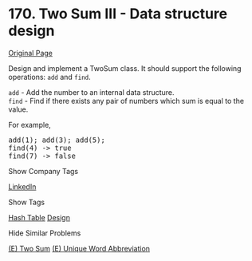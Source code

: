 # 170. Two Sum III - Data structure design

[Original Page](https://leetcode.com/problems/two-sum-iii-data-structure-design/)

Design and implement a TwoSum class. It should support the following operations: `add` and `find`.

`add` - Add the number to an internal data structure.  
`find` - Find if there exists any pair of numbers which sum is equal to the value.

For example,  

<pre>add(1); add(3); add(5);
find(4) -> true
find(7) -> false
</pre>

<div>

<div id="company_tags" class="btn btn-xs btn-warning">Show Company Tags</div>

<span class="hidebutton">[LinkedIn](/company/linkedin/)</span></div>

<div>

<div id="tags" class="btn btn-xs btn-warning">Show Tags</div>

<span class="hidebutton">[Hash Table](/tag/hash-table/) [Design](/tag/design/)</span></div>

<div>

<div id="similar" class="btn btn-xs btn-warning">Hide Similar Problems</div>

<span class="hidebutton" style="display: inline;">[(E) Two Sum](/problems/two-sum/) [(E) Unique Word Abbreviation](/problems/unique-word-abbreviation/)</span></div>